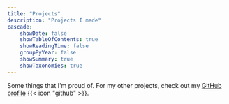 ```yaml
---
title: "Projects"
description: "Projects I made"
cascade:
    showDate: false
    showTableOfContents: true
    showReadingTime: false
    groupByYear: false
    showSummary: true
    showTaxonomies: true
---
```


Some things that I'm proud of. For my other projects, check out my [GitHub profile](https://github.com/fbertet/) {{< icon "github" >}}.
